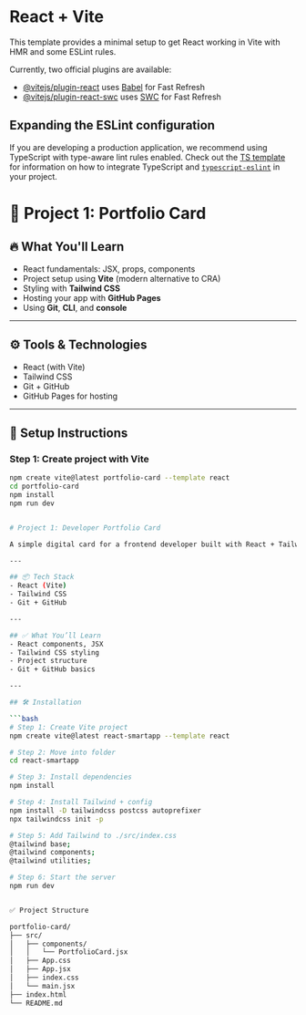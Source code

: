 # React + Vite

This template provides a minimal setup to get React working in Vite with HMR and some ESLint rules.

Currently, two official plugins are available:

- [@vitejs/plugin-react](https://github.com/vitejs/vite-plugin-react/blob/main/packages/plugin-react) uses [Babel](https://babeljs.io/) for Fast Refresh
- [@vitejs/plugin-react-swc](https://github.com/vitejs/vite-plugin-react/blob/main/packages/plugin-react-swc) uses [SWC](https://swc.rs/) for Fast Refresh

## Expanding the ESLint configuration

If you are developing a production application, we recommend using TypeScript with type-aware lint rules enabled. Check out the [TS template](https://github.com/vitejs/vite/tree/main/packages/create-vite/template-react-ts) for information on how to integrate TypeScript and [`typescript-eslint`](https://typescript-eslint.io) in your project.

# 📇 Project 1: Portfolio Card

## 🔥 What You'll Learn
- React fundamentals: JSX, props, components
- Project setup using **Vite** (modern alternative to CRA)
- Styling with **Tailwind CSS**
- Hosting your app with **GitHub Pages**
- Using **Git**, **CLI**, and **console**

---

## ⚙️ Tools & Technologies
- React (with Vite)
- Tailwind CSS
- Git + GitHub
- GitHub Pages for hosting

---

## 🚀 Setup Instructions

### Step 1: Create project with Vite
```bash
npm create vite@latest portfolio-card --template react
cd portfolio-card
npm install
npm run dev


# Project 1: Developer Portfolio Card

A simple digital card for a frontend developer built with React + Tailwind.

---

## 📦 Tech Stack
- React (Vite)
- Tailwind CSS
- Git + GitHub

---

## ✅ What You’ll Learn
- React components, JSX
- Tailwind CSS styling
- Project structure
- Git + GitHub basics

---

## 🛠 Installation

```bash
# Step 1: Create Vite project
npm create vite@latest react-smartapp --template react

# Step 2: Move into folder
cd react-smartapp

# Step 3: Install dependencies
npm install

# Step 4: Install Tailwind + config
npm install -D tailwindcss postcss autoprefixer
npx tailwindcss init -p

# Step 5: Add Tailwind to ./src/index.css
@tailwind base;
@tailwind components;
@tailwind utilities;

# Step 6: Start the server
npm run dev


✅ Project Structure

portfolio-card/
├── src/
│   ├── components/
│   │   └── PortfolioCard.jsx
│   ├── App.css
│   ├── App.jsx
│   ├── index.css
│   └── main.jsx
├── index.html
└── README.md
